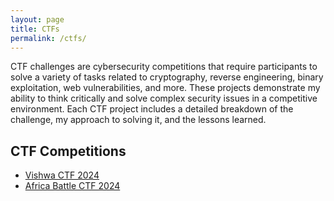```yaml
---
layout: page
title: CTFs
permalink: /ctfs/
---
```


CTF challenges are cybersecurity competitions that require participants to solve a variety of tasks related to cryptography, reverse engineering, binary exploitation, web vulnerabilities, and more. These projects demonstrate my ability to think critically and solve complex security issues in a competitive environment. Each CTF project includes a detailed breakdown of the challenge, my approach to solving it, and the lessons learned.

## CTF Competitions
- [Vishwa CTF 2024](./Vishwa-CTF-24)
- [Africa Battle CTF 2024](./africa-battle-ctf-24)
